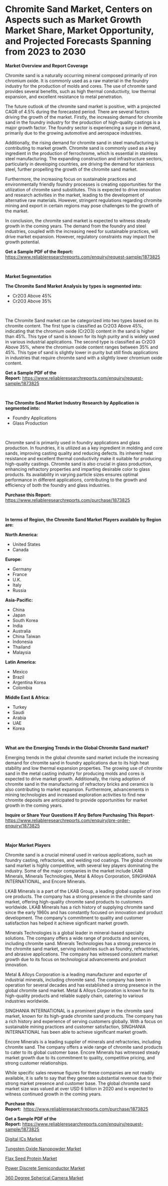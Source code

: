 <p><h1>Chromite Sand Market, Centers on Aspects such as Market Growth Market Share, Market Opportunity, and Projected Forecasts Spanning from 2023 to 2030</h1></p><p><strong>Market Overview and Report Coverage</strong></p>
<p><p>Chromite sand is a naturally occurring mineral composed primarily of iron chromium oxide. It is commonly used as a raw material in the foundry industry for the production of molds and cores. The use of chromite sand provides several benefits, such as high thermal conductivity, low thermal expansion, and excellent resistance to metal penetration.</p><p>The future outlook of the chromite sand market is positive, with a projected CAGR of 4.5% during the forecasted period. There are several factors driving the growth of the market. Firstly, the increasing demand for chromite sand in the foundry industry for the production of high-quality castings is a major growth factor. The foundry sector is experiencing a surge in demand, primarily due to the growing automotive and aerospace industries.</p><p>Additionally, the rising demand for chromite sand in steel manufacturing is contributing to market growth. Chromite sand is commonly used as a key ingredient in the production of ferrochrome, which is essential in stainless steel manufacturing. The expanding construction and infrastructure sectors, particularly in developing countries, are driving the demand for stainless steel, further propelling the growth of the chromite sand market.</p><p>Furthermore, the increasing focus on sustainable practices and environmentally friendly foundry processes is creating opportunities for the utilization of chromite sand substitutes. This is expected to drive innovation and research activities in the market, leading to the development of alternative raw materials. However, stringent regulations regarding chromite mining and export in certain regions may pose challenges to the growth of the market.</p><p>In conclusion, the chromite sand market is expected to witness steady growth in the coming years. The demand from the foundry and steel industries, coupled with the increasing need for sustainable practices, will drive market expansion. However, regulatory constraints may impact the growth potential.</p></p>
<p><strong>Get a Sample PDF of the Report:</strong> <a href="https://www.reliableresearchreports.com/enquiry/request-sample/1873825">https://www.reliableresearchreports.com/enquiry/request-sample/1873825</a></p>
<p>&nbsp;</p>
<p><strong>Market Segmentation</strong></p>
<p><strong>The Chromite Sand Market Analysis by types is segmented into:</strong></p>
<p><ul><li>Cr2O3 Above 45%</li><li>Cr2O3 Above 35%</li></ul></p>
<p>&nbsp;</p>
<p><p>The Chromite Sand market can be categorized into two types based on its chromite content. The first type is classified as Cr2O3 Above 45%, indicating that the chromium oxide (Cr2O3) content in the sand is higher than 45%. This type of sand is known for its high purity and is widely used in various industrial applications. The second type is classified as Cr2O3 Above 35%, where the chromium oxide content ranges between 35% and 45%. This type of sand is slightly lower in purity but still finds applications in industries that require chromite sand with a slightly lower chromium oxide content.</p></p>
<p><strong>Get a Sample PDF of the Report:</strong>&nbsp;<a href="https://www.reliableresearchreports.com/enquiry/request-sample/1873825">https://www.reliableresearchreports.com/enquiry/request-sample/1873825</a></p>
<p>&nbsp;</p>
<p><strong>The Chromite Sand Market Industry Research by Application is segmented into:</strong></p>
<p><ul><li>Foundry Applications</li><li>Glass Production</li></ul></p>
<p>&nbsp;</p>
<p><p>Chromite sand is primarily used in foundry applications and glass production. In foundries, it is utilized as a key ingredient in molding and core sands, improving casting quality and reducing defects. Its inherent heat resistance and excellent thermal conductivity make it suitable for producing high-quality castings. Chromite sand is also crucial in glass production, enhancing refractory properties and imparting desirable color to glass products. Its availability in varying particle sizes ensures optimal performance in different applications, contributing to the growth and efficiency of both the foundry and glass industries.</p></p>
<p><strong>Purchase this Report:</strong>&nbsp; <a href="https://www.reliableresearchreports.com/purchase/1873825">https://www.reliableresearchreports.com/purchase/1873825</a></p>
<p>&nbsp;</p>
<p><strong>In terms of Region, the Chromite Sand Market Players available by Region are:</strong></p>
<p>
    <p> <strong> North America: </strong>
        <ul>
            <li>United States</li>
            <li>Canada</li>
        </ul>
        </p> 
    <p> <strong> Europe: </strong>
        <ul>
            <li>Germany</li>
            <li>France</li>
            <li>U.K.</li>
            <li>Italy</li>
            <li>Russia</li>
        </ul>
        </p> 
    <p> <strong> Asia-Pacific: </strong>
        <ul>
            <li>China</li>
            <li>Japan</li>
            <li>South Korea</li>
            <li>India</li>
            <li>Australia</li>
            <li>China Taiwan</li>
            <li>Indonesia</li>
            <li>Thailand</li>
            <li>Malaysia</li>
        </ul>
        </p> 
    <p> <strong> Latin America: </strong>
        <ul>
            <li>Mexico</li>
            <li>Brazil</li>
            <li>Argentina Korea</li>
            <li>Colombia</li>
        </ul>
        </p> 
    <p> <strong> Middle East & Africa: </strong>
        <ul>
            <li>Turkey</li>
            <li>Saudi</li>
            <li>Arabia</li>
            <li>UAE</li>
            <li>Korea</li>
        </ul>
    </p>
    </p>
<p>&nbsp;</p>
<p><strong>What are the Emerging Trends in the Global Chromite Sand market?</strong></p>
<p><p>Emerging trends in the global chromite sand market include the increasing demand for chromite sand in foundry applications due to its high heat stability and low thermal expansion properties. The growing use of chromite sand in the metal casting industry for producing molds and cores is expected to drive market growth. Additionally, the rising adoption of chromite sand in the manufacturing of refractory bricks and ceramics is also contributing to market expansion. Furthermore, advancements in mining technologies and increased exploration activities to find new chromite deposits are anticipated to provide opportunities for market growth in the coming years.</p></p>
<p><strong>Inquire or Share Your Questions If Any Before Purchasing This Report</strong>- <a href="https://www.reliableresearchreports.com/enquiry/pre-order-enquiry/1873825">https://www.reliableresearchreports.com/enquiry/pre-order-enquiry/1873825</a></p>
<p>&nbsp;</p>
<p><strong>Major Market Players</strong></p>
<p><p>Chromite sand is a crucial mineral used in various applications, such as foundry casting, refractories, and welding rod coatings. The global chromite sand market is highly competitive, with several key players dominating the industry. Some of the major companies in the market include LKAB Minerals, Minerals Technologies, Metal & Alloys Corporation, SINGHANIA INTERNATIONAL, and Encore Minerals.</p><p>LKAB Minerals is a part of the LKAB Group, a leading global supplier of iron ore products. The company has a strong presence in the chromite sand market, offering high-quality chromite sand products to customers worldwide. LKAB Minerals has a rich history of supplying chromite sand since the early 1960s and has constantly focused on innovation and product development. The company's commitment to quality and customer satisfaction has helped it achieve significant market growth.</p><p>Minerals Technologies is a global leader in mineral-based specialty solutions. The company offers a wide range of products and services, including chromite sand. Minerals Technologies has a strong presence in the chromite sand market, serving industries such as foundry, refractories, and abrasive applications. The company has witnessed consistent market growth due to its focus on technological advancements and product innovation.</p><p>Metal & Alloys Corporation is a leading manufacturer and exporter of industrial minerals, including chromite sand. The company has been in operation for several decades and has established a strong presence in the global chromite sand market. Metal & Alloys Corporation is known for its high-quality products and reliable supply chain, catering to various industries worldwide.</p><p>SINGHANIA INTERNATIONAL is a prominent player in the chromite sand market, known for its high-grade chromite sand products. The company has a rich history and experience of serving customers globally. With a focus on sustainable mining practices and customer satisfaction, SINGHANIA INTERNATIONAL has been able to achieve significant market growth.</p><p>Encore Minerals is a leading supplier of minerals and refractories, including chromite sand. The company offers a wide range of chromite sand products to cater to its global customer base. Encore Minerals has witnessed steady market growth due to its commitment to quality, competitive pricing, and strong customer relationships.</p><p>While specific sales revenue figures for these companies are not readily available, it is safe to say that they generate substantial revenue due to their strong market presence and customer base. The global chromite sand market size was valued at over USD 6 billion in 2020 and is expected to witness continued growth in the coming years.</p></p>
<p><strong>Purchase this Report:</strong>&nbsp;&nbsp;<a href="https://www.reliableresearchreports.com/purchase/1873825">https://www.reliableresearchreports.com/purchase/1873825</a></p>
<p></p>
<p><strong>Get a Sample PDF of the Report:</strong>&nbsp;<a href="https://www.reliableresearchreports.com/enquiry/request-sample/1873825">https://www.reliableresearchreports.com/enquiry/request-sample/1873825</a></p>
<p><p><a href="https://medium.com/@jonatanjast6362/digital-ics-market-the-key-to-successful-business-strategy-forecast-till-2030-a2764773c9ca">Digital ICs Market</a></p><p><a href="https://github.com/provorikovar/Market-Research-Report-List-1/blob/main/tungsten-oxide-nanopowder-market.md">Tungsten Oxide Nanopowder Market</a></p><p><a href="https://github.com/aliciawhite5576/Market-Research-Report-List-1/blob/main/flax-seed-protein-market.md">Flax Seed Protein Market</a></p><p><a href="https://medium.com/@fosterfahey1016/power-discrete-semiconductor-market-share-evolution-and-market-growth-trends-2023-2030-5c42d8150d69">Power Discrete Semiconductor Market</a></p><p><a href="https://medium.com/@keenanmarks2023/360-degree-spherical-camera-market-size-reveals-the-best-marketing-channels-in-global-industry-46304f7208c9">360 Degree Spherical Camera Market</a></p></p>